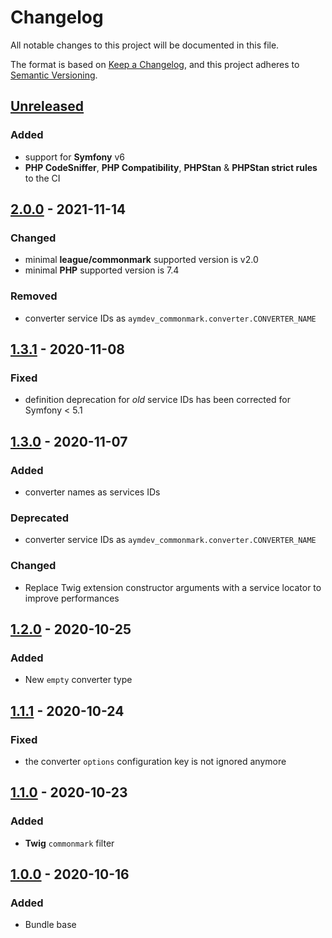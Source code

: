 # Changelog
All notable changes to this project will be documented in this file.

The format is based on [Keep a Changelog](https://keepachangelog.com/en/1.0.0/),
and this project adheres to [Semantic Versioning](https://semver.org/spec/v2.0.0.html).

## [Unreleased]
### Added
 - support for **Symfony** v6
 - **PHP CodeSniffer**, **PHP Compatibility**, **PHPStan** & **PHPStan strict rules** to the CI

## [2.0.0] - 2021-11-14
### Changed
 - minimal **league/commonmark** supported version is v2.0
 - minimal **PHP** supported version is 7.4

### Removed
 - converter service IDs as `aymdev_commonmark.converter.CONVERTER_NAME`

## [1.3.1] - 2020-11-08
### Fixed
 - definition deprecation for *old* service IDs has been corrected for Symfony < 5.1

## [1.3.0] - 2020-11-07
### Added
 - converter names as services IDs

### Deprecated
 - converter service IDs as `aymdev_commonmark.converter.CONVERTER_NAME` 

### Changed
 - Replace Twig extension constructor arguments with a service locator to improve performances

## [1.2.0] - 2020-10-25
### Added
 - New `empty` converter type

## [1.1.1] - 2020-10-24
### Fixed
 - the converter `options` configuration key is not ignored anymore

## [1.1.0] - 2020-10-23
### Added
 - **Twig** `commonmark` filter

## [1.0.0] - 2020-10-16
### Added
 - Bundle base

[Unreleased]: https://github.com/AymDev/CommonMarkBundle/compare/v2.0.0...HEAD
[2.0.0]: https://github.com/AymDev/CommonMarkBundle/compare/v1.3.1...v2.0.0
[1.3.1]: https://github.com/AymDev/CommonMarkBundle/compare/v1.3.0...v1.3.1
[1.3.0]: https://github.com/AymDev/CommonMarkBundle/compare/v1.2.0...v1.3.0
[1.2.0]: https://github.com/AymDev/CommonMarkBundle/compare/v1.1.1...v1.2.0
[1.1.1]: https://github.com/AymDev/CommonMarkBundle/compare/v1.1.0...v1.1.1
[1.1.0]: https://github.com/AymDev/CommonMarkBundle/compare/v1.0.0...v1.1.0
[1.0.0]: https://github.com/AymDev/CommonMarkBundle/releases/tag/v1.0.0

